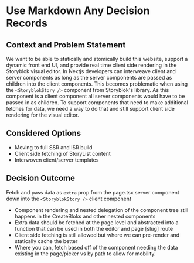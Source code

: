 # Use Markdown Any Decision Records

## Context and Problem Statement

We want to be able to statically and atomically build this website, support a dynamic front end UI, and provide real time client side rendering in the Storyblok visual editor. In Nextjs
developers can interweave client and server components as long as the server components are passed as children into the client components. This becomes problematic when using the
`<StoryblokStory />` component from Storyblok's library. As this component is a client component all server components would have to be passed in as children. To support components that
need to make additional fetches for data, we need a way to do that and still support client side rendering for the visual editor.

## Considered Options

* Moving to full SSR and ISR build
* Client side fetching of StoryList content
* Interwoven client/server templates

## Decision Outcome

Fetch and pass data as `extra` prop from the page.tsx server component down into the `<StoryblokStory />` client component

* Component rendering and nested delegation of the component tree still happens in the CreateBloks and other nested components
* Extra data should be fetched at the page level and abstracted into a function that can be used in both the editor and page [slug] route
* Client side fetching is still allowed but where we can pre-render and statically cache the better
* Where you can, fetch based off of the component needing the data existing in the page/picker vs by path to allow for mobility.
